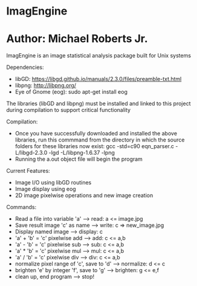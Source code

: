 # ImagEngine
# Author: Michael Roberts Jr.

ImagEngine is an image statistical analysis package built for Unix systems

Dependencies:
  - libGD: https://libgd.github.io/manuals/2.3.0/files/preamble-txt.html
  - libpng: http://libpng.org/
  - Eye of Gnome (eog): sudo apt-get install eog
  
  The libraries (libGD and libpng) must be installed and linked to this project during compilation to support critical functionality
  
Compilation:
  - Once you have successfully downloaded and installed the above libraries, run this commmand from the directory in which the source folders
    for these libraries now exist:  gcc -std=c90 eqn_parser.c -L/libgd-2.3.0 -lgd -L/libpng-1.6.37 -lpng
  - Running the a.out object file will begin the program
  
Current Features:
  - Image I/O using libGD routines
  - Image display using eog
  - 2D image pixelwise operations and new image creation
  
Commands:
  - Read a file into variable 'a'              --> read: a <= image.jpg
  - Save result image 'c' as name              --> write: c => new_image.jpg
  - Display named image                        --> display: c
  - 'a' + 'b' = 'c' pixelwise add              --> add: c <= a,b
  - 'a' - 'b' = 'c' pixelwise sub              --> sub: c <= a,b
  - 'a' * 'b' = 'c' pixelwise mul              --> mul: c <= a,b
  - 'a' / 'b' = 'c' pixelwise div              --> div: c <= a,b
  - normalize pixel range of 'c', save to 'd' --> normalize: d <= c
  - brighten 'e' by integer 'f', save to 'g'  --> brighten:  g <= e,f
  - clean up, end program          --> stop!
